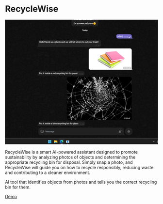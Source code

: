 # RecycleWise

<img src="{D6C8A57C-6E8D-4590-BA8A-F8E1F30E610C}.png" width="720px">

RecycleWise is a smart AI-powered assistant designed to promote sustainability by analyzing photos of objects and determining the appropriate recycling bin for disposal. Simply snap a photo, and RecycleWise will guide you on how to recycle responsibly, reducing waste and contributing to a cleaner environment.

AI tool that identifies objects from photos and tells you the correct recycling bin for them.

[Demo](https://youtu.be/RJPSenszLIQ)

